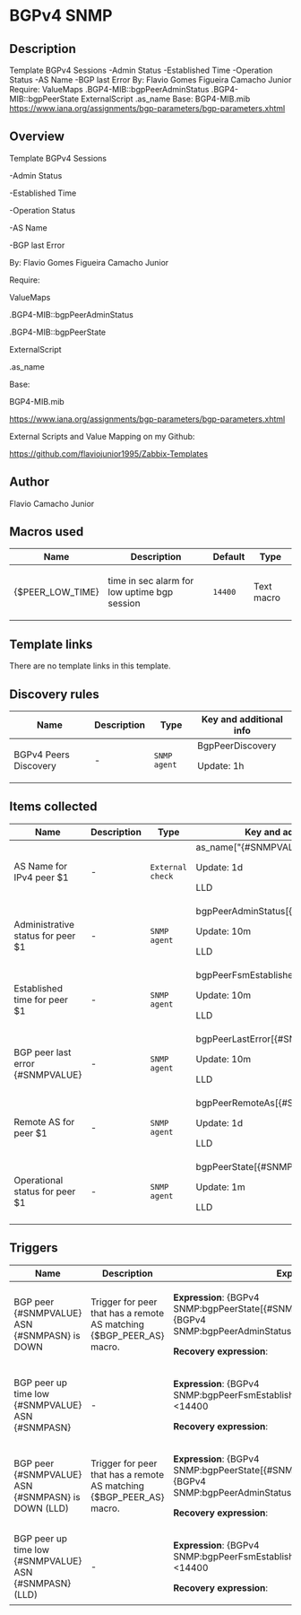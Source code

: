 # BGPv4 SNMP

## Description

Template BGPv4 Sessions -Admin Status -Established Time -Operation Status -AS Name -BGP last Error By: Flavio Gomes Figueira Camacho Junior Require: ValueMaps .BGP4-MIB::bgpPeerAdminStatus .BGP4-MIB::bgpPeerState ExternalScript .as_name Base: BGP4-MIB.mib https://www.iana.org/assignments/bgp-parameters/bgp-parameters.xhtml

## Overview

Template BGPv4 Sessions


-Admin Status


-Established Time


-Operation Status


-AS Name


-BGP last Error


 


By: Flavio Gomes Figueira Camacho Junior


 


Require:


ValueMaps


.BGP4-MIB::bgpPeerAdminStatus


.BGP4-MIB::bgpPeerState


 


ExternalScript


.as\_name


 


Base: 


BGP4-MIB.mib


<https://www.iana.org/assignments/bgp-parameters/bgp-parameters.xhtml>


 


External Scripts and Value Mapping on my Github:


https://github.com/flaviojunior1995/Zabbix-Templates



## Author

Flavio Camacho Junior

## Macros used

|Name|Description|Default|Type|
|----|-----------|-------|----|
|{$PEER_LOW_TIME}|<p>time in sec alarm for low uptime bgp session</p>|`14400`|Text macro|
## Template links

There are no template links in this template.

## Discovery rules

|Name|Description|Type|Key and additional info|
|----|-----------|----|----|
|BGPv4 Peers Discovery|<p>-</p>|`SNMP agent`|BgpPeerDiscovery<p>Update: 1h</p>|
## Items collected

|Name|Description|Type|Key and additional info|
|----|-----------|----|----|
|AS Name for IPv4 peer $1|<p>-</p>|`External check`|as_name["{#SNMPVALUE}","{#SNMPASN}"]<p>Update: 1d</p><p>LLD</p>|
|Administrative status for peer $1|<p>-</p>|`SNMP agent`|bgpPeerAdminStatus[{#SNMPVALUE}]<p>Update: 10m</p><p>LLD</p>|
|Established time for peer $1|<p>-</p>|`SNMP agent`|bgpPeerFsmEstablishedTime[{#SNMPVALUE}]<p>Update: 10m</p><p>LLD</p>|
|BGP peer last error {#SNMPVALUE}|<p>-</p>|`SNMP agent`|bgpPeerLastError[{#SNMPVALUE}]<p>Update: 10m</p><p>LLD</p>|
|Remote AS for peer $1|<p>-</p>|`SNMP agent`|bgpPeerRemoteAs[{#SNMPVALUE}]<p>Update: 1d</p><p>LLD</p>|
|Operational status for peer $1|<p>-</p>|`SNMP agent`|bgpPeerState[{#SNMPVALUE}]<p>Update: 1m</p><p>LLD</p>|
## Triggers

|Name|Description|Expression|Priority|
|----|-----------|----------|--------|
|BGP peer {#SNMPVALUE} ASN {#SNMPASN} is DOWN|<p>Trigger for peer that has a remote AS matching {$BGP_PEER_AS} macro.</p>|<p>**Expression**: {BGPv4 SNMP:bgpPeerState[{#SNMPVALUE}].last(#3)}<>6 and {BGPv4 SNMP:bgpPeerAdminStatus[{#SNMPVALUE}].last(0)}=2</p><p>**Recovery expression**: </p>|high|
|BGP peer up time low {#SNMPVALUE} ASN {#SNMPASN}|<p>-</p>|<p>**Expression**: {BGPv4 SNMP:bgpPeerFsmEstablishedTime[{#SNMPVALUE}].last()}<14400</p><p>**Recovery expression**: </p>|information|
|BGP peer {#SNMPVALUE} ASN {#SNMPASN} is DOWN (LLD)|<p>Trigger for peer that has a remote AS matching {$BGP_PEER_AS} macro.</p>|<p>**Expression**: {BGPv4 SNMP:bgpPeerState[{#SNMPVALUE}].last(#3)}<>6 and {BGPv4 SNMP:bgpPeerAdminStatus[{#SNMPVALUE}].last(0)}=2</p><p>**Recovery expression**: </p>|high|
|BGP peer up time low {#SNMPVALUE} ASN {#SNMPASN} (LLD)|<p>-</p>|<p>**Expression**: {BGPv4 SNMP:bgpPeerFsmEstablishedTime[{#SNMPVALUE}].last()}<14400</p><p>**Recovery expression**: </p>|information|

